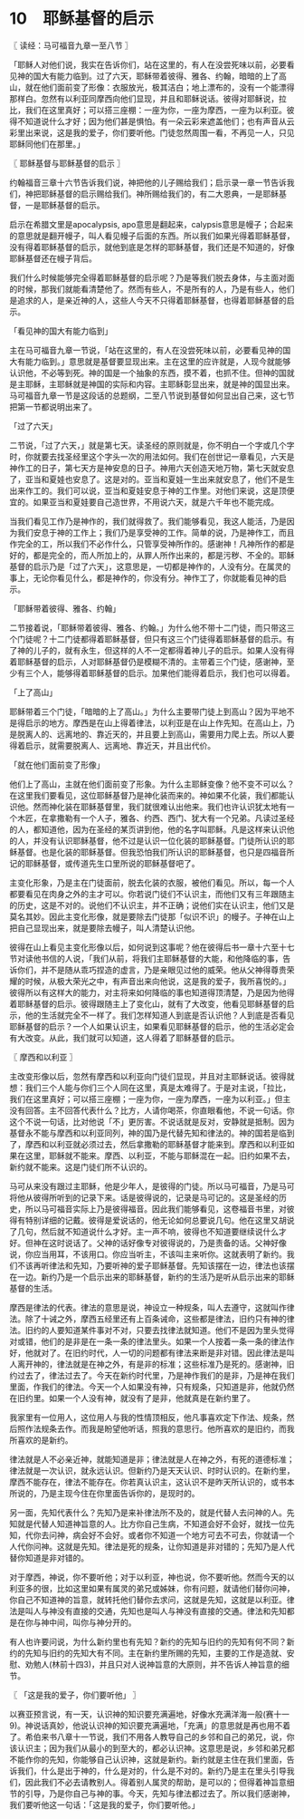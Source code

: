 # 10　耶稣基督的启示



〖 读经：马可福音九章一至八节 〗

「耶稣人对他们说，我实在告诉你们，站在这里的，有人在没尝死味以前，必要看见神的国大有能力临到。过了六天，耶稣带着彼得、雅各、约翰，暗暗的上了高山，就在他们面前变了形像：衣服放光，极其洁白；地上漂布的，没有一个能漂得那样白。忽然有以利亚同摩西向他们显现，并且和耶稣说话。彼得对耶稣说，拉比，我们在这里真好；可以搭三座棚：一座为你，一座为摩西，一座为以利亚。彼得不知道说什么才好；因为他们甚是惧怕。有一朵云彩来遮盖他们；也有声音从云彩里出来说，这是我的爱子，你们要听他。门徒忽然周围一看，不再见一人，只见耶稣同他们在那里。」



〖 耶稣基督与耶稣基督的启示 〗

约翰福音三章十六节告诉我们说，神把他的儿子赐给我们；启示录一章一节告诉我们，神把耶稣基督的启示赐给我们。神所赐给我们的，有二大恩典，一是耶稣基督，一是耶稣基督的启示。

启示在希腊文里是apocalypsis, apo意思是翻起来，calypsis意思是幔子；合起来的意思就是翻开幔子，叫人看见幔子后面的东西。所以我们如果光得着耶稣基督，没有得着耶稣基督的启示，就他到底是怎样的耶稣基督，我们还是不知道的，好像耶稣基督还在幔子背后。

我们什么时候能够完全得着耶稣基督的启示呢？乃是等我们脱去身体，与主面对面的时候，那我们就能看清楚他了。然而有些人，不是所有的人，乃是有些人，他们是追求的人，是亲近神的人，这些人今天不只得着耶稣基督，也得着耶稣基督的启示。

「看见神的国大有能力临到」

主在马可福音九章一节说，「站在这里的，有人在没尝死味以前，必要看见神的国大有能力临到。」意思就是基督要显现出来。主在这里的应许就是，人现今就能够认识他，不必等到死。神的国是一个抽象的东西，摸不着，也抓不住。但神的国就是主耶稣，主耶稣就是神国的实际和内容。主耶稣彰显出来，就是神的国显出来。马可福音九章一节是这段话的总题纲，二至八节说到基督如何显出自己来，这七节把第一节都说明出来了。

「过了六天」

二节说，「过了六天，」就是第七天。读圣经的原则就是，你不明白一个字或几个字时，你就要去找圣经里这个字头一次的用法如何。我们在创世记一章看见，六天是神作工的日子，第七天方是神安息的日子。神用六天创造天地万物，第七天就安息了，亚当和夏娃也安息了。这是对的。亚当和夏娃一生出来就安息了，他们不是生出来作工的。我们可以说，亚当和夏娃安息于神的工作里。对他们来说，这是顶便宜的。如果亚当和夏娃要自己造世界，不用说六天，就是六千年也不能完成。

当我们看见工作乃是神作的，我们就得救了。我们能够看见，我这人能活，乃是因为我们安息于神的工作上；我们乃是享受神的工作。简单的说，乃是神作工，而且作完全的工，所以我们不必作什么，只管享受神所作的。感谢神！凡神所作的都是好的，都是完全的，而人所加上的，从罪人所作出来的，都是污秽、不全的。耶稣基督的启示乃是「过了六天」，这意思是，一切都是神作的，人没有分。在属灵的事上，无论你看见什么，都是神作的，你没有分。神作工了，你就能看见神的启示。

「耶稣带着彼得、雅各、约翰」

二节接着说，「耶稣带着彼得、雅各、约翰。」为什么他不带十二门徒，而只带这三个门徒呢？十二门徒都得着耶稣基督，但只有这三个门徒得着耶稣基督的启示。有了神的儿子的，就有永生，但这样的人不一定都得着神儿子的启示。如果人没有得着耶稣基督的启示，人对耶稣基督仍是模糊不清的。主带着三个门徒，感谢神，至少有三个人，能够得着耶稣基督的启示。加果他们能得着启示，我们也可以得着。

「上了高山」

耶稣带着三个门徒，「暗暗的上了高山。」为什么主要带门徒上到高山？因为平地不是得启示的地方。摩西是在山上得着律法，以利亚是在山上作先知。在高山上，乃是脱离人的、远离地的、靠近天的，并且要上到高山，需要用力爬上去。所以人要得着启示，就需要脱离人、远离地、靠近天，并且出代价。

「就在他们面前变了形像」

他们上了高山，主就在他们面前变了形象。为什么主耶稣变像？他不变不可以么？在这里我们要看见，这位耶稣基督乃是神化装而来的。神如果不化装，我们都能认识他。然而神化装在耶稣基督里，我们就很难认出他来。我们也许认识犹太地有一个木匠，在拿撒勒有一个人子，雅各、约西、西门、犹大有一个兄弟。凡读过圣经的人，都知道他，因为在圣经的某页讲到他，他的名字叫耶稣。凡是这样来认识他的人，并没有认识耶稣基督，他不过是认识一位化装的耶稣基督。门徒所认识的耶稣基督。也是化装的耶稣基督。但我恐怕我们所认识的耶稣基督，也只是四福音所记的耶稣基督，或传道先生口里所说的耶稣基督吧了。

主变化形象，乃是主在门徒面前，脱去化装的衣服，被他们看见。所以，每一个人都要看见在肉身之外的主才可以。你若说门徒们不认识主，而他们又有三年跟随主的历史，这是不对的。说他们不认识主，并不正确；说他们实在认识主，他们又是莫名其妙。因此主变化形像，就是要除去门徒那「似识不识」的幔子。子神在山上把自己显现出来，就是要除去幔子，叫人清楚认识他。

彼得在山上看见主变化形像以后，如何说到这事呢？他在彼得后书一章十六至十七节对读他书信的人说，「我们从前，将我们主耶稣基督的大能，和他降临的事，告诉你们，并不是随从乖巧捏造的虚言，乃是亲眼见过他的威荣。他从父神得尊贵荣耀的时候，从极大荣光之中，有声音出来向他说，这是我的爱子，我所喜悦的。」彼得所以有这样大的能力，对主将来如何降临的事也知道得顶清楚，乃是因为他得着耶稣基督的启示。彼得跟随主上了变化山，就有了大改变，他看见耶稣基督的启示，他的生活就完全不一样了。我们怎样知道人到底是否认识他？人到底是否看见耶稣基督的启示？一个人如果认识主，如果看见耶稣基督的启示，他的生活必定会有大改变。从此，我们就可以知道，这人得着了耶稣基督的启示。



〖 摩西和以利亚 〗

主改变形像以后，忽然有摩西和以利亚向门徒们显现，并且对主耶稣说话。彼得就想：我们三个人能与你们三个人同在这里，真是太难得了。于是对主说，「拉比，我们在这里真好；可以搭三座棚；一座为你，一座为摩西，一座为以利亚。」但主没有回答。主不回答代表什么？比方，人请你喝茶，你直眼看他，不说一句话。你这个不说一句话，比对他说「不」更厉害。不说话就是反对，安静就是抵制。因为基督永不能与摩西和以利亚同列，神的国乃是代替先知和律法的。神的国若是临到了，摩西和以利亚就必须过去，然后拿撒勒的耶稣基督才能来到。摩西和以利亚如果在这里，耶稣就不能来。摩西、以利亚，不能与耶稣混在一起。旧约如果不去，新约就不能来。这是门徒们所不认识的。

马可从来没有跟过主耶稣，他是少年人，是彼得的门徒。所以马可福音，乃是马可将他从彼得所听到的记录下来。话是彼得说的，记录是马可记的。这是圣经的历史，所以马可福音实际上乃是彼得福音。因此我们能够看见，这卷福音书里，对彼得有特别详细的记戴。彼得是爱说话的，他无论如何总要说几句。他在这里又胡说了几句，然后就不知道说什么才好。主一声不响，彼得也不知道要继续说什么才好。但神在这时说话了。父神的话好像专对彼得说的，乃是责备的话。父神好像说，你应当用耳，不该用口。你应当听主，不该叫主来听你。这就表明了新约。我们不该再听律法和先知，乃要听神的爱子耶稣基督。先知该摆在一边，律法也该摆在一边。新约乃是一个启示出来的耶稣基督，新约的生活乃是听从启示出来的耶稣基督的生活。

摩西是律法的代表。律法的意思是说，神设立一种规条，叫人去遵守，这就叫作律法。除了十诫之外，摩西五经里还有上百条诫命，这些都是律法，旧约只有神的律法。旧约的人要知道某件事对不对，只要去找律法就知道。他们不是因为里头觉得对或错，他们的是非是在一条一条的律法里头。如果一个人按着一条一条的律法作好，他就对了。在旧约时代，人一切的问题都有律法来断是非对错。因此律法是叫人离开神的，律法就是在神之外，有是非的标准；这些标准乃是死的。感谢神，旧约过去了，律法过去了。今天在新约时代里，乃是神作我们的是非，乃是神在我们里面，作我们的律法。今天一个人如果没有神，只有规条，只知道是非，他就仍然在旧约里。如果一个人没有神，就没有了是非，他就真是在新约里了。

我家里有一位用人，这位用人与我的性情顶相反，他凡事喜欢定下作法、规条，然后照作法规条去作。而我是盼望他听话，照我的意思行。他所喜欢的是旧约，而我所喜欢的是新约。

律法就是人不必亲近神，就能知道是非；律法就是人在神之外，有死的道德标准；律法就是一次认识，就永远认识。但新约乃是天天认识、时时认识的。在新约里，摩西不能存在，律法不能存在。你若真认识主，这认识不是昨天所认识的，或书本所说的，乃是主现今住在你里面告诉你的，是现时的。

另一面，先知代表什么？先知乃是来补律法所不及的，就是代替人去问神的人。先知就是代替人知道神旨意的人。比方你自己生病，不知道会好不会好，就找一位先知，代你去问神，病会好不会好。或者你不知道一个地方可去不可去，你就请一个人代你问神。这就是先知。律法是死的规条，让你知道是非对错的；先知乃是人代替你知道是非对错的。

对于摩西，神说，你不要听他；对于以利亚，神也说，你不要听他。然而今天的以利亚多的很，比如这里如果有属灵的弟兄或姊妹，你有问题，就请他们替你问神，你自己不知道神的旨意，就转托他们替你去求问，这就是先知，这就是以利亚。律法是叫人与神没有直接的交通，先知也是叫人与神没有直接的交通。律法和先知都是在你与神中间，叫你与神分开的。

有人也许要问说，为什么新约里也有先知？新约的先知与旧约的先知有何不同？新约的先知与旧约的先知大有不同。主在新约里所赐的先知，主要的工作是造就、安慰、劝勉人(林前十四3)，并且只对人说神旨意的大原则，并不告诉人神旨意的细节。



〖 「这是我的爱子，你们要听他」 〗

以赛亚预言说，有一天，认识神的知识要充满遍地，好像水充满洋海一般(赛十一9)。神说话真妙，他说认识神的知识要充满遍地，「充满」的意思就是再也用不着了。希伯来书八章十一节说，我们不用各人教导自己的乡邻和自己的弟兄，说，你该认识主；因为我们从最小的到至大的，都必认识神。这意思是说，乡邻和弟兄都不能作你的先知，你能够自己认识神，这就是新约。新约就是主住在我们里面，告诉我们，什么是出于神的，什么是对的，什么是不对的。新约乃是主在里头引导我们，因此我们不必去请教别人。得着别人属灵的帮助，是可以的；但得着神旨意细节的引导，乃是你自己与神的事。今天，先知与律法都过去了。所以我们感谢神，我们要听他这一句话：「这是我的爱子，你们要听他。」

